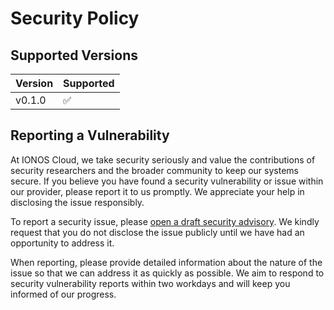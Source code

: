 # Security Policy

## Supported Versions

| Version | Supported          |
| ------- | ------------------ |
| v0.1.0  | :white_check_mark: |

## Reporting a Vulnerability

At IONOS Cloud, we take security seriously and value the contributions of security researchers and the broader community to keep our systems secure. If you believe you have found a security vulnerability or issue within our provider, please report it to us promptly. We appreciate your help in disclosing the issue responsibly.

To report a security issue, please [open a draft security advisory](https://github.com/gfariasalves-ionos/test-repo/security/advisories/new). We kindly request that you do not disclose the issue publicly until we have had an opportunity to address it.

When reporting, please provide detailed information about the nature of the issue so that we can address it as quickly as possible. We aim to respond to security vulnerability reports within two workdays  and will keep you informed of our progress.

